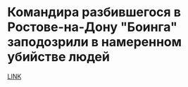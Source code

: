 # Командира разбившегося в Ростове-на-Дону "Боинга" заподозрили в намеренном убийстве людей



[LINK](https://varlamov.ru/1882671.html)